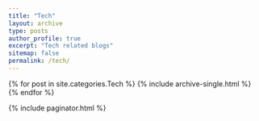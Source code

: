 ```yaml
---
title: "Tech"
layout: archive
type: posts
author_profile: true
excerpt: "Tech related blogs"
sitemap: false
permalink: /tech/
---
```



{% for post in site.categories.Tech %}
    {% include archive-single.html %}
{% endfor %}

{% include paginator.html %}
